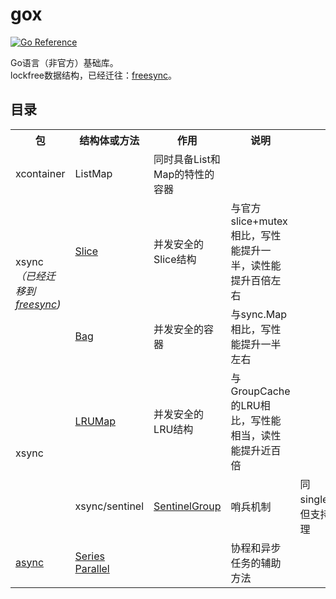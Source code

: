 # gox

[![Go Reference](https://pkg.go.dev/badge/github.com/wencan/gox)](https://pkg.go.dev/github.com/wencan/gox)  


Go语言（非官方）基础库。  
lockfree数据结构，已经迁往：[freesync](https://github.com/wencan/freesync)。

## 目录
<table>
    <tr>
        <th>包</th><th>结构体或方法</th><th>作用</th><th>说明</th>
    </tr>
    <tr>
        <td rowspan="1">xcontainer</td><td>ListMap</td><td>同时具备List和Map的特性的容器</td><td></td>
    </tr>
    <tr>
        <td rowspan="2">xsync<br><i>（已经迁移到<a href="https://github.com/wencan/freesync">freesync</a>)</i></td><td><a href="https://pkg.go.dev/github.com/wencan/freesync#Slice">Slice</a></td><td>并发安全的Slice结构</td><td>与官方slice+mutex相比，写性能提升一半，读性能提升百倍左右</td>
    </tr>
    <tr>
        <td><a href="https://pkg.go.dev/github.com/wencan/freesync#Bag">Bag</a></td><td>并发安全的容器</td><td>与sync.Map相比，写性能提升一半左右</td>
    </tr>
    <tr>
        <td rowspan="2">xsync</td><td><a href="https://pkg.go.dev/github.com/wencan/gox/xsync#LRUMap">LRUMap</a></td><td>并发安全的LRU结构</td><td>与GroupCache的LRU相比，写性能相当，读性能提升近百倍</td>
    </tr>
    <tr>
        <td>xsync/sentinel</td><td><a href="https://pkg.go.dev/github.com/wencan/gox/xsync/sentinel#SentinelGroup">SentinelGroup</a></td><td>哨兵机制</td><td>同singleflight，但支持批量处理</td>
    </tr>
    <tr>
        <td><a href="https://pkg.go.dev/github.com/wencan/gox/async">async</a></td><td><a href="https://pkg.go.dev/github.com/wencan/gox/async#Series">Series</a><br><a href="https://pkg.go.dev/github.com/wencan/gox/async#Parallel">Parallel</a></td><td></td><td>协程和异步任务的辅助方法</td>
    </tr>
</table>
